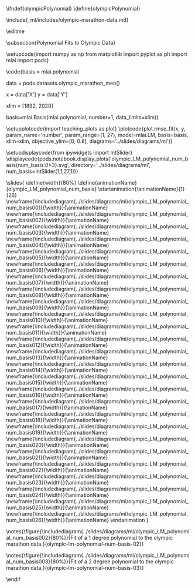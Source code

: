 \ifndef{olympicPolynomial}
\define{olympicPolynomial}

\include{_ml/includes/olympic-marathon-data.md}

\editme

\subsection{Polynomial Fits to Olympic Data}

\setupcode{import numpy as np
from matplotlib import pyplot as plt
import mlai
import pods}

\code{basis = mlai.polynomial

data = pods.datasets.olympic_marathon_men()

x = data['X']
y = data['Y']

xlim = [1892, 2020]


basis=mlai.Basis(mlai.polynomial, number=1, data_limits=xlim)}

\setupplotcode{import teaching_plots as plot}
\plotcode{plot.rmse_fit(x, y, param_name='number', param_range=(1, 27), 
              model=mlai.LM, 
			  basis=basis,
              xlim=xlim, objective_ylim=[0, 0.8],
              diagrams='../slides/diagrams/ml')}

\setupdisplaycode{from ipywidgets import IntSlider}
\displaycode{pods.notebook.display_plots('olympic_LM_polynomial_num_basis{num_basis:0>3}.svg',
                            directory='../slides/diagrams/ml', 
                            num_basis=IntSlider(1,1,27,1))}


\slides{
\define{width}{80%}
\define{animationName}{olympic_LM_polynomial_num_basis}
\startanimation{\animationName}{1}{26}
\newframe{\includediagram{../slides/diagrams/ml/olympic_LM_polynomial_num_basis001}{\width}}{\animationName}
\newframe{\includediagram{../slides/diagrams/ml/olympic_LM_polynomial_num_basis002}{\width}}{\animationName}
\newframe{\includediagram{../slides/diagrams/ml/olympic_LM_polynomial_num_basis003}{\width}}{\animationName}
\newframe{\includediagram{../slides/diagrams/ml/olympic_LM_polynomial_num_basis004}{\width}}{\animationName}
\newframe{\includediagram{../slides/diagrams/ml/olympic_LM_polynomial_num_basis005}{\width}}{\animationName}
\newframe{\includediagram{../slides/diagrams/ml/olympic_LM_polynomial_num_basis006}{\width}}{\animationName}
\newframe{\includediagram{../slides/diagrams/ml/olympic_LM_polynomial_num_basis007}{\width}}{\animationName}
\newframe{\includediagram{../slides/diagrams/ml/olympic_LM_polynomial_num_basis008}{\width}}{\animationName}
\newframe{\includediagram{../slides/diagrams/ml/olympic_LM_polynomial_num_basis009}{\width}}{\animationName}
\newframe{\includediagram{../slides/diagrams/ml/olympic_LM_polynomial_num_basis010}{\width}}{\animationName}
\newframe{\includediagram{../slides/diagrams/ml/olympic_LM_polynomial_num_basis011}{\width}}{\animationName}
\newframe{\includediagram{../slides/diagrams/ml/olympic_LM_polynomial_num_basis012}{\width}}{\animationName}
\newframe{\includediagram{../slides/diagrams/ml/olympic_LM_polynomial_num_basis013}{\width}}{\animationName}
\newframe{\includediagram{../slides/diagrams/ml/olympic_LM_polynomial_num_basis014}{\width}}{\animationName}
\newframe{\includediagram{../slides/diagrams/ml/olympic_LM_polynomial_num_basis015}{\width}}{\animationName}
\newframe{\includediagram{../slides/diagrams/ml/olympic_LM_polynomial_num_basis016}{\width}}{\animationName}
\newframe{\includediagram{../slides/diagrams/ml/olympic_LM_polynomial_num_basis017}{\width}}{\animationName}
\newframe{\includediagram{../slides/diagrams/ml/olympic_LM_polynomial_num_basis018}{\width}}{\animationName}
\newframe{\includediagram{../slides/diagrams/ml/olympic_LM_polynomial_num_basis019}{\width}}{\animationName}
\newframe{\includediagram{../slides/diagrams/ml/olympic_LM_polynomial_num_basis020}{\width}}{\animationName}
\newframe{\includediagram{../slides/diagrams/ml/olympic_LM_polynomial_num_basis021}{\width}}{\animationName}
\newframe{\includediagram{../slides/diagrams/ml/olympic_LM_polynomial_num_basis022}{\width}}{\animationName}
\newframe{\includediagram{../slides/diagrams/ml/olympic_LM_polynomial_num_basis023}{\width}}{\animationName}
\newframe{\includediagram{../slides/diagrams/ml/olympic_LM_polynomial_num_basis024}{\width}}{\animationName}
\newframe{\includediagram{../slides/diagrams/ml/olympic_LM_polynomial_num_basis025}{\width}}{\animationName}
\newframe{\includediagram{../slides/diagrams/ml/olympic_LM_polynomial_num_basis026}{\width}}{\animationName}
\endanimation
}

\notes{\figure{\includediagram{../slides/diagrams/ml/olympic_LM_polynomial_num_basis002}{80%}}{Fit of a 1 degree polynomial to the olympic marathon data.}{olympic-lm-polynomial-num-basis-02}}

\notes{\figure{\includediagram{../slides/diagrams/ml/olympic_LM_polynomial_num_basis003}{80%}}{Fit of a 2 degree polynomial to the olympic marathon data.}{olympic-lm-polynomial-num-basis-03}}



\endif
